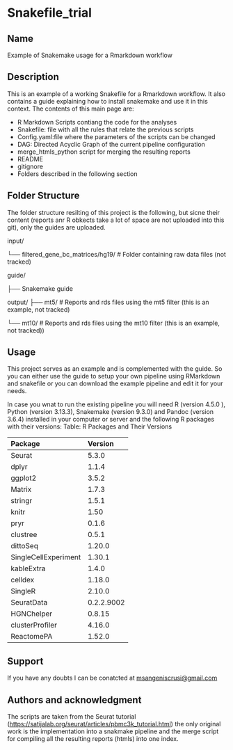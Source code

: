 # Snakefile_trial

## Name
Example of Snakemake usage for a Rmarkdown workflow 

## Description
This is an example of a working Snakefile for a Rmarkdown workflow. It also contains a guide explaining how to install snakemake and use it in this context. The contents of this main page are: 

- R Markdown Scripts contiang the code for the analyses
- Snakefile: file with all the rules that relate the previous scripts
- Config.yaml:file where the parameters of the scripts can be changed
- DAG: Directed Acyclic Graph of the current pipeline configuration
- merge_htmls_python script for merging the resulting reports
- README
- gitignore
- Folders described in the following section

## Folder Structure 

The folder structure resilting of this project is the following, but sicne their content (reports anr R obkects take a lot of space are not uploaded into this git), only the guides are uploaded. 

input/

└── filtered_gene_bc_matrices/hg19/ # Folder containing raw data files (not tracked)

guide/

├── Snakemake guide

output/
├── mt5/ # Reports and rds files using the mt5 filter (this is an example, not tracked)

└── mt10/ # Reports and rds files using the mt10 filter (this is an example, not tracked))

## Usage
This project serves as an example and is complemented with the guide. So you can either use the guide to setup your own pipeline using RMarkdown and snakefile or you can download the example pipeline and edit it for your needs. 

In case you wnat to run the existing pipeline you will need R (version 4.5.0 ), Python (version 3.13.3), Snakemake (version 9.3.0) and Pandoc (version 3.6.4) installed in your computer or server and the following  R packages with their versions: 
Table: R Packages and Their Versions

|Package              |Version    |
|:--------------------|:----------|
|Seurat               |5.3.0      |
|dplyr                |1.1.4      |
|ggplot2              |3.5.2      |
|Matrix               |1.7.3      |
|stringr              |1.5.1      |
|knitr                |1.50       |
|pryr                 |0.1.6      |
|clustree             |0.5.1      |
|dittoSeq             |1.20.0     |
|SingleCellExperiment |1.30.1     |
|kableExtra           |1.4.0      |
|celldex              |1.18.0     |
|SingleR              |2.10.0     |
|SeuratData           |0.2.2.9002 |
|HGNChelper           |0.8.15     |
|clusterProfiler      |4.16.0     |
|ReactomePA           |1.52.0     |

## Support
If you have any doubts I can be conatcted at msangeniscrusi@gmail.com

## Authors and acknowledgment
The scripts are taken from the Seurat tutorial (https://satijalab.org/seurat/articles/pbmc3k_tutorial.html) the only original work is the implementation into a snakmake pipeline and the merge script for compiling all the resulting reports (htmls) into one index.  

